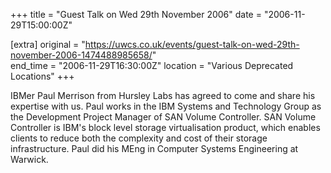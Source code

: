 +++
title = "Guest Talk on Wed 29th November 2006"
date = "2006-11-29T15:00:00Z"

[extra]
original = "https://uwcs.co.uk/events/guest-talk-on-wed-29th-november-2006-1474488985658/"    
end_time = "2006-11-29T16:30:00Z"
location = "Various Deprecated Locations"
+++

IBMer Paul Merrison from Hursley Labs has agreed to come and share his expertise with us. Paul works in the IBM Systems and Technology Group as the Development Project Manager of SAN Volume Controller. SAN Volume Controller is IBM's block level storage virtualisation product, which enables clients to reduce both the complexity and cost of their storage infrastructure. Paul did his MEng in Computer Systems Engineering at Warwick.

